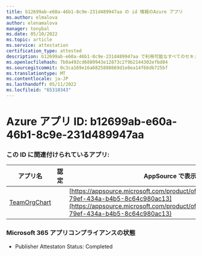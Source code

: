 ```yaml
---
title: b12699ab-e60a-46b1-8c9e-231d489947aa の id 情報のAzure アプリ
ms.author: elmalova
author: elenamalova
manager: tonybal
ms.date: 05/10/2022
ms.topic: article
ms.service: attestation
certification_type: attested
description: b12699ab-e60a-46b1-8c9e-231d489947aa で利用可能なすべてのセキュリティとコンプライアンス情報。
ms.openlocfilehash: 7b0a492cd6889943e12873c2f9b2144302efbd84
ms.sourcegitcommit: 0c3ca169e16a6825888669d1e8ea14f66db725bf
ms.translationtype: MT
ms.contentlocale: ja-JP
ms.lasthandoff: 05/11/2022
ms.locfileid: "65310343"
---
```

# <a name="azure-app-id-b12699ab-e60a-46b1-8c9e-231d489947aa"></a>Azure アプリ ID: b12699ab-e60a-46b1-8c9e-231d489947aa


### <a name="apps-associated-with-this-id"></a>この ID に関連付けられているアプリ:
| **アプリ名** | **認定** | **AppSource で表示する** |
|--------------|---------------|-----------------------|
| [TeamOrgChart](../forward/teamorgchart.66763c6e-79ef-434a-b4b5-8c64c980ac13.md) |  | [https://appsource.microsoft.com/product/office/teamorgchart.66763c6e-79ef-434a-b4b5-8c64c980ac13](https://appsource.microsoft.com/product/office/teamorgchart.66763c6e-79ef-434a-b4b5-8c64c980ac13) |

### <a name="microsoft-365-app-compliance-status"></a>Microsoft 365 アプリコンプライアンスの状態
- Publisher Attestaton Status: Completed

